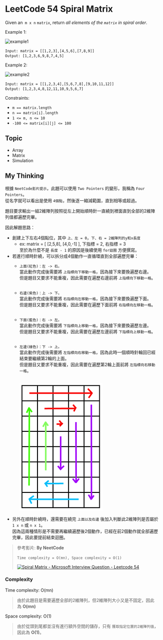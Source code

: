 # LeetCode 54 Spiral Matrix
Given an` m x n` `matrix`, return *all elements of the `matrix` in spiral order*.

Example 1:

![example1](https://assets.leetcode.com/uploads/2020/11/13/spiral1.jpg)

```
Input: matrix = [[1,2,3],[4,5,6],[7,8,9]]
Output: [1,2,3,6,9,8,7,4,5]
```

Example 2:

![example2](https://assets.leetcode.com/uploads/2020/11/13/spiral.jpg)

```
Input: matrix = [[1,2,3,4],[5,6,7,8],[9,10,11,12]]
Output: [1,2,3,4,8,12,11,10,9,5,6,7]
```

Constraints:

- `m == matrix.length`
- `n == matrix[i].length`
- `1 <= m, n <= 10`
- `-100 <= matrix[i][j] <= 100`

## Topic
- Array
- Matrix
- Simulation

## My Thinking
根據 `NeetCode影片提示`，此題可以使用 `Two Pointers` 的變形，我稱為 `Four Pointers`。<br>從名字就可以看出是使用 `4個點`，然後逐一縮減範圍，直到相等或超過。

題目要求輸出一組2維陣列按照從左上開始順時針一直繞到裡面直到全部的2維陣列值都遍歷完畢。

因此解題思路：
- 創建上下左右4個點位，其中 `上、左 = 0`，`下、右 = 2維陣列的y和x長度`
  - ex: matrix = [ [2,5,8], [4,0,-1] ], 下指標 = 2, 右指標 = 3<br>至於為什麼不是 `長度 - 1` 的原因是後續使用 `for迴圈` 方便撰寫。
- 若進行順時針繞，可以拆分成4個動作一直循環直到全部遍歷完畢：
  - `上面(紅色)：左 -> 右。`<br>當此動作完成後需要將 `上指標向下移動一格`，因為接下來要換遍歷右邊。<br>但是題目又要求不能重複，因此需要在遍歷右邊前將 `上指標向下移動一格`。<br><br>
  - `右邊(紫色)：上 -> 下。`<br>當此動作完成後需要將 `右指標向左移動一格`，因為接下來要換遍歷下面。<br>但是題目又要求不能重複，因此需要在遍歷下面前將 `右指標向左移動一格`。<br><br>
  - `下面(藍色)：右 -> 左。`<br>當此動作完成後需要將 `下指標向上移動一格`，因為接下來要換遍歷左邊。<br>但是題目又要求不能重複，因此需要在遍歷左邊前將 `下指標向上移動一格`。<br><br>
  - `左邊(綠色)：下 -> 上。`<br>當此動作完成後需要將 `左指標向右移動一格`，因為此時一個順時針輪回已經結束要繼續第2輪的上面。<br>但是題目又要求不能重複，因此需要在遍歷第2輪上面前將 `左指標向右移動一格`。<br><br>
  
    ![順時針循環繞](https://github.com/ahoucbvtw/LeetCodePractice/blob/main/LeetCode%20Questions/Medium/54_Spiral%20Matrix/pic/1.png?raw=true)
- 另外在順時針繞時，還需要在繞完 `上面以及右邊` 後加入判斷此2維陣列是否屬於 `1 x n` 或 `n x 1`。<br>因為這兩種情形是不需要再繼續遍歷後2個動作，已經在前2個動作就全部遍歷完畢，因此要提前結束迴圈。


> 參考影片: **By NeetCode**
>
> `Time complexity = O(mn), Space complexity = O(1)`
> 
> [![Spiral Matrix - Microsoft Interview Question - Leetcode 54](https://img.youtube.com/vi/BJnMZNwUk1M/hqdefault.jpg)](https://www.youtube.com/watch?v=BJnMZNwUk1M)


### Complexity
Time complexity: O(mn)
> 由於此題目是需要遍歷全部的2維陣列，但2維陣列大小又是不固定，因此為 **O(mn)**

Space complexity: O(1)
> 由於從頭到尾都並沒有進行額外空間的儲存，只有 `獲取指定位置的2維陣列值`，因此為 **O(1)**。